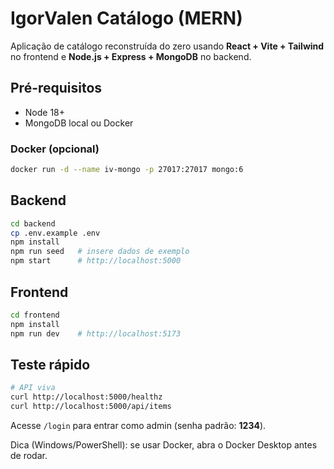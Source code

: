 # IgorValen Catálogo (MERN)

Aplicação de catálogo reconstruída do zero usando **React + Vite + Tailwind** no frontend e **Node.js + Express + MongoDB** no backend.

## Pré-requisitos

- Node 18+
- MongoDB local ou Docker

### Docker (opcional)

```bash
docker run -d --name iv-mongo -p 27017:27017 mongo:6
```

## Backend

```bash
cd backend
cp .env.example .env
npm install
npm run seed   # insere dados de exemplo
npm start      # http://localhost:5000
```

## Frontend

```bash
cd frontend
npm install
npm run dev    # http://localhost:5173
```

## Teste rápido

```bash
# API viva
curl http://localhost:5000/healthz
curl http://localhost:5000/api/items
```

Acesse `/login` para entrar como admin (senha padrão: **1234**).

Dica (Windows/PowerShell): se usar Docker, abra o Docker Desktop antes de rodar.
